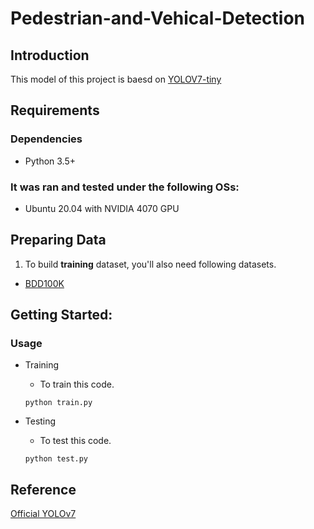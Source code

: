 # Pedestrian-and-Vehical-Detection

## Introduction
This model of this project is baesd on [YOLOV7-tiny](https://github.com/bubbliiiing/yolov7-tiny-pytorch)

## Requirements
### Dependencies
* Python 3.5+

### It was ran and tested under the following OSs:
* Ubuntu 20.04 with NVIDIA 4070 GPU

## Preparing Data
1. To build **training** dataset, you'll also need following datasets.
* [BDD100K](https://doc.bdd100k.com/download.html)

## Getting Started:
### Usage
* Training
    * To train this code.
    ```
    python train.py
    ```

* Testing
    * To test this code.
    ```
    python test.py
    ```

## Reference 
[Official YOLOv7](https://github.com/WongKinYiu/yolov7)
